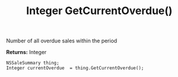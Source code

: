 ﻿---
uid: crmscript_ref_NSSaleSummary_GetCurrentOverdue
title: Integer GetCurrentOverdue()
intellisense: NSSaleSummary.GetCurrentOverdue
keywords: NSSaleSummary, GetCurrentOverdue
so.topic: reference
---

Number of all overdue sales within the period

**Returns:** Integer


```crmscript
NSSaleSummary thing;
Integer currentOverdue  = thing.GetCurrentOverdue();
```


